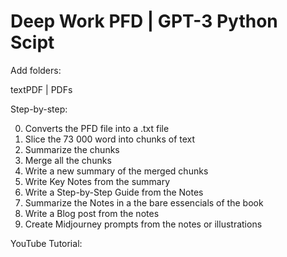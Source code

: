 # Deep Work PFD | GPT-3 Python Scipt
Add folders:

textPDF | PDFs

Step-by-step:

0. Converts the PFD file into a .txt file
1. Slice the 73 000 word into chunks of text
2. Summarize the chunks
3. Merge all the chunks
3. Write a new summary of the merged chunks
4. Write Key Notes from the summary
5. Write a Step-by-Step Guide from the Notes
6. Summarize the Notes in a the bare essencials of the book
7. Write a Blog post from the notes
8. Create Midjourney prompts from the notes or illustrations

YouTube Tutorial:


